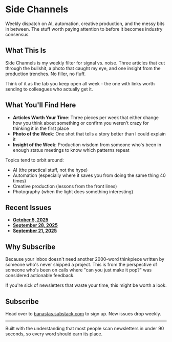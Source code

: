 # Side Channels

Weekly dispatch on AI, automation, creative production, and the messy bits in between. The stuff worth paying attention to before it becomes industry consensus.

## What This Is

Side Channels is my weekly filter for signal vs. noise. Three articles that cut through the bullshit, a photo that caught my eye, and one insight from the production trenches. No filler, no fluff.

Think of it as the tab you keep open all week - the one with links worth sending to colleagues who actually get it.

## What You'll Find Here

- **Articles Worth Your Time**: Three pieces per week that either change how you think about something or confirm you weren't crazy for thinking it in the first place
- **Photo of the Week**: One shot that tells a story better than I could explain it
- **Insight of the Week**: Production wisdom from someone who's been in enough status meetings to know which patterns repeat

Topics tend to orbit around:
- AI (the practical stuff, not the hype)
- Automation (especially where it saves you from doing the same thing 40 times)
- Creative production (lessons from the front lines)
- Photography (when the light does something interesting)

## Recent Issues

- **[October 5, 2025](https://substack.banast.as/newsletters/2025-10-05_SideChannels)**
- **[September 28, 2025](https://substack.banast.as/newsletters/2025-09-28_SideChannels)**
- **[September 21, 2025](https://substack.banast.as/newsletters/2025-09-21_SideChannels)**

## Why Subscribe

Because your inbox doesn't need another 2000-word thinkpiece written by someone who's never shipped a project. This is from the perspective of someone who's been on calls where "can you just make it pop?" was considered actionable feedback.

If you're sick of newsletters that waste your time, this might be worth a look.

## Subscribe

Head over to [banastas.substack.com](https://banastas.substack.com) to sign up. New issues drop weekly.

---

Built with the understanding that most people scan newsletters in under 90 seconds, so every word should earn its place.
